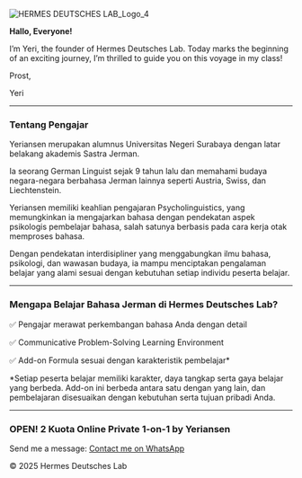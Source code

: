 
![HERMES DEUTSCHES LAB_Logo_4](https://github.com/user-attachments/assets/1190d7e7-2ecc-47e6-bebd-e2d9c52cd64a)

**Hallo, Everyone!**

I’m Yeri, the founder of Hermes Deutsches Lab.
Today marks the beginning of an exciting journey,
I’m thrilled to guide you on this voyage in my class!

Prost,

Yeri

---

### Tentang Pengajar
Yeriansen merupakan alumnus Universitas Negeri Surabaya dengan latar belakang akademis Sastra Jerman.

Ia seorang German Linguist sejak 9 tahun lalu dan memahami budaya negara-negara berbahasa Jerman lainnya
seperti Austria, Swiss, dan Liechtenstein.

Yeriansen memiliki keahlian pengajaran Psycholinguistics,
yang memungkinkan ia mengajarkan bahasa dengan pendekatan aspek psikologis pembelajar bahasa,
salah satunya berbasis pada cara kerja otak memproses bahasa.

Dengan pendekatan interdisipliner yang menggabungkan ilmu bahasa, psikologi, dan wawasan budaya,
ia mampu menciptakan pengalaman belajar yang alami sesuai dengan kebutuhan setiap individu peserta belajar.

---

### Mengapa Belajar Bahasa Jerman di Hermes Deutsches Lab? 
✅ Pengajar merawat perkembangan
     bahasa Anda dengan detail

✅ Communicative Problem-Solving
     Learning Environment

✅ Add-on Formula sesuai dengan
     karakteristik pembelajar*

 *Setiap peserta belajar memiliki karakter,
 daya tangkap serta gaya belajar yang berbeda. 
 Add-on ini berbeda antara satu dengan yang lain,
 dan pembelajaran disesuaikan dengan
 kebutuhan serta tujuan pribadi Anda.

---

### OPEN! 2 Kuota Online Private 1-on-1 by Yeriansen

Send me a message: [Contact me on WhatsApp](https://wa.me/6285791739369)

&copy; 2025 Hermes Deutsches Lab
